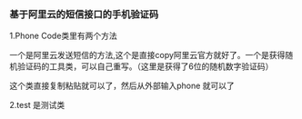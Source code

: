 ###  基于阿里云的短信接口的手机验证码

1.Phone Code类里有两个方法

一个是阿里云发送短信的方法,这个是直接copy阿里云官方就好了。一个是获得随机验证码的工具类，可以自己重写。（这里是获得了6位的随机数字验证码）

这个类直接复制粘贴就可以了，然后从外部输入phone 就可以了

2.test 是测试类



